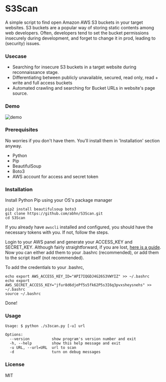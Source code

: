 # S3Scan 
A simple script to find open Amazon AWS S3 buckets in your target websites. S3 buckets are a popular way of storing static contents among web developers. Often, developers tend to set the bucket permissions insecurely during development, and forget to change it in prod, leading to (security) issues.

### Usecase
* Searching for insecure S3 buckets in a target website during reconnaissance stage.
* Differentiating between publicly unavailable, secured, read only, read + write and full access buckets
* Automated crawling and searching for Bucket URLs in website's page source.

### Demo
![demo](https://raw.githubusercontent.com/abhn/S3Scan/master/example.png)

### Prerequisites
No worries if you don't have them. You'll install them in 'Installation' section anyway.
* Python
* Pip
* BeautifulSoup
* Boto3
* AWS account for access and secret token

### Installation
Install Python Pip using your OS's package manager
```
pip2 install beautifulsoup boto3
git clone https://github.com/abhn/S3Scan.git
cd S3Scan
```
If you already have ```awscli``` installed and configured, you should have the necessary tokens with you. If not, follow the steps. 

Login to your AWS panel and generate your ACCESS_KEY and SECRET_KEY. Although fairly straightforward, if you are lost, [here is a guide](http://docs.aws.amazon.com/general/latest/gr/managing-aws-access-keys.html). Now you can either add them to your .bashrc (recommended), or add them to the script itself (not recommended).

To add the credentials to your .bashrc,
```
echo export AWS_ACCESS_KEY_ID="API7IQGDJ4G26S3VWYIZ" >> ~/.bashrc
echo export AWS_SECRET_ACCESS_KEY="jfur8d6djePf5s5fk62P5s3I6q3pvxsheysnehs" >> ~/.bashrc
source ~/.bashrc
```

Done!

### Usage
```
Usage: $ python ./s3scan.py [-u] url

Options:
  --version          show program's version number and exit
  -h, --help         show this help message and exit
  -u URL, --url=URL  url to scan
  -d                 turn on debug messages
```

### License
MIT
